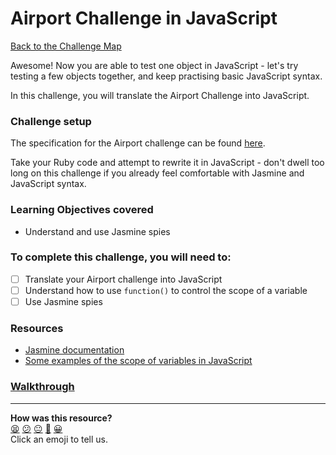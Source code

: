 # Airport Challenge in JavaScript

[Back to the Challenge Map](README.md)

Awesome! Now you are able to test one object in JavaScript - let's try testing a few objects together, and keep practising basic JavaScript syntax.

In this challenge, you will translate the Airport Challenge into JavaScript.

### Challenge setup

The specification for the Airport challenge can be found [here](https://github.com/makersacademy/airport_challenge).

Take your Ruby code and attempt to rewrite it in JavaScript - don't dwell too long on this challenge if you already feel comfortable with Jasmine and JavaScript syntax.

### Learning Objectives covered
* Understand and use Jasmine spies

### To complete this challenge, you will need to:
- [ ] Translate your Airport challenge into JavaScript
- [ ] Understand how to use `function()` to control the scope of a variable
- [ ] Use Jasmine spies

### Resources
- [Jasmine documentation](http://jasmine.github.io/2.3/introduction.html)
- [Some examples of the scope of variables in JavaScript](http://stackoverflow.com/a/500459/1109968)

### [Walkthrough](walkthroughs/airport_challenge_js.md)

<!-- BEGIN GENERATED SECTION DO NOT EDIT -->

---

**How was this resource?**  
[😫](https://airtable.com/shrUJ3t7KLMqVRFKR?prefill_Repository=course&prefill_File=thermostat_es6/airport_challenge_js.md&prefill_Sentiment=😫) [😕](https://airtable.com/shrUJ3t7KLMqVRFKR?prefill_Repository=course&prefill_File=thermostat_es6/airport_challenge_js.md&prefill_Sentiment=😕) [😐](https://airtable.com/shrUJ3t7KLMqVRFKR?prefill_Repository=course&prefill_File=thermostat_es6/airport_challenge_js.md&prefill_Sentiment=😐) [🙂](https://airtable.com/shrUJ3t7KLMqVRFKR?prefill_Repository=course&prefill_File=thermostat_es6/airport_challenge_js.md&prefill_Sentiment=🙂) [😀](https://airtable.com/shrUJ3t7KLMqVRFKR?prefill_Repository=course&prefill_File=thermostat_es6/airport_challenge_js.md&prefill_Sentiment=😀)  
Click an emoji to tell us.

<!-- END GENERATED SECTION DO NOT EDIT -->
